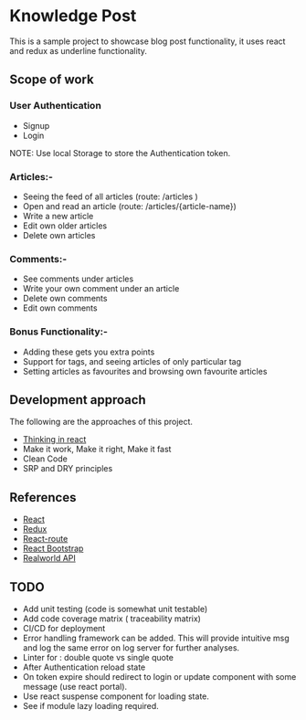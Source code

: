 # Knowledge Post
This is a sample project to showcase blog post functionality, it uses react and redux as underline functionality.

## Scope of work

### User Authentication
* Signup
* Login

NOTE: Use local Storage to store the Authentication token. 

### Articles:-
* Seeing the feed of all articles (route: /articles )
* Open and read an article (route: /articles/{article-name})
* Write a new article
* Edit own older articles
* Delete own articles

### Comments:-
* See comments under articles
* Write your own comment under an article
* Delete own comments
* Edit own comments

### Bonus Functionality:-
* Adding these gets you extra points
* Support for tags, and seeing articles of only particular tag
* Setting articles as favourites and browsing own favourite articles


## Development approach
The following are the approaches of this project.

* [Thinking in react](https://reactjs.org/docs/thinking-in-react.html)
* Make it work, Make it right, Make it fast
* Clean Code
* SRP and DRY principles

## References
* [React](https://reactjs.org/)
* [Redux](https://redux.js.org/)
* [React-route](https://reactrouter.com/web/guides/quick-start)
* [React Bootstrap](https://react-bootstrap.github.io/)
* [Realworld API](https://github.com/gothinkster/realworld/tree/master/api)


## TODO
* Add unit testing (code is somewhat unit testable)
* Add code coverage matrix ( traceability matrix)
* CI/CD for deployment
* Error handling framework can be added. This will provide intuitive msg and log the same error on log server for further analyses.
* Linter for : double quote vs single quote
* After Authentication reload state
* On token expire should redirect to login or update component with some message (use react portal).
* Use react suspense component for loading state.
* See if module lazy loading required.
